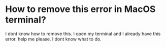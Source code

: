 
# How to remove this error in MacOS terminal?


I dont know how to remove this.
I open my terminal and I already have this error.
help me please.
I dont know what to do.

        